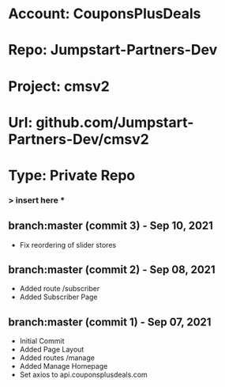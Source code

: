 # Account: CouponsPlusDeals
# Repo: Jumpstart-Partners-Dev
# Project: cmsv2
# Url: github.com/Jumpstart-Partners-Dev/cmsv2
# Type: Private Repo

### > insert here *

## branch:master (commit 3) - Sep 10, 2021
- Fix reordering of slider stores

## branch:master (commit 2) - Sep 08, 2021
- Added route /subscriber
- Added Subscriber Page

## branch:master (commit 1) - Sep 07, 2021
- Initial Commit
- Added Page Layout
- Added routes /manage
- Added Manage Homepage
- Set axios to api.couponsplusdeals.com
